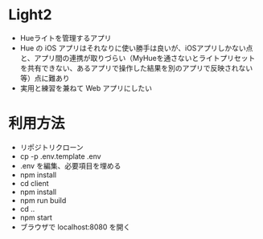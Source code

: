 # Light2

* Hueライトを管理するアプリ
* Hue の iOS アプリはそれなりに使い勝手は良いが、iOSアプリしかない点と、アプリ間の連携が取りづらい（MyHueを通さないとライトプリセットを共有できない、あるアプリで操作した結果を別のアプリで反映されない等）点に難あり
* 実用と練習を兼ねて Web アプリにしたい

# 利用方法

* リポジトリクローン
* cp -p .env.template .env
* .env を編集、必要項目を埋める
* npm install
* cd client
* npm install
* npm run build
* cd ..
* npm start
* ブラウザで localhost:8080 を開く
